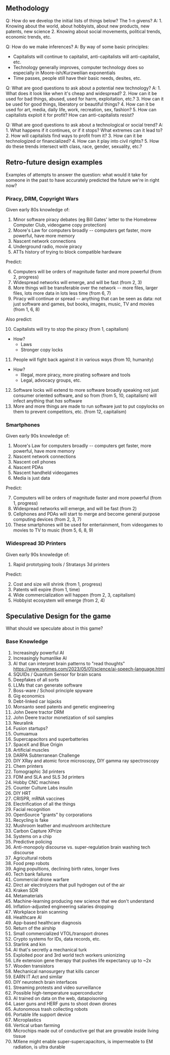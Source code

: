 ## Methodology

Q: How do we develop the initial lists of things below? The 1-n givens?
A:
    1. Knowing about the world, about hobbyists, about new products, new patents, new science
    2. Knowing about social movements, political trends, economic trends, etc. 

Q: How do we make inferences?
A: By way of some basic principles:

   - Capitalists will continue to capitalist, anti-capitalists will anti-capitalist, etc.
   - Technology generally improves, computer technology does so especially in Moore-ish/Kurzweilian exponentials
   - Time passes, people still have their basic needs, desites, etc.

Q: What are good questions to ask about a potential new technology?
A:
    1. What does it look like when it's cheap and widespread?
    2. How can it be used for bad things, abused, used for harm, exploitation, etc.?
    3. How can it be used for good things, liberatory or beautiful things?
    4. How can it be used for art, media, daily life, work, recreation, sex, fashion?
    5. How can capitalists exploit it for profit? How can anti-capitalists resist?

Q: What are good questions to ask about a technological or social trend?
A:
    1. What happens if it continues, or if it stops? What extremes can it lead to?
    2. How will capitalists find ways to profit from it?
    3. How can it be technologized or financialized?
    4. How can it play into civil rights?
    5. How do these trends intersect with class, race, gender, sexuality, etc.?

## Retro-future design examples

Examples of attempts to answer the question: what would it take for someone in the past to have accurately predicted the future we're in right now?

### Piracy, DRM, Copyright Wars

Given early 80s knowledge of:

1. Minor software piracy debates (eg Bill Gates' letter to the Homebrew Computer Club, videogame copy protection)
2. Moore's Law for computers broadly -- computers get faster, more powerful, have more memory
3. Nascent network connections
4. Underground radio, movie piracy
5. ATTs history of trying to block compatible hardware

Predict:

6. Computers will be orders of magnitude faster and more powerful (from 2, progress)
7. Widespread networks will emerge, and will be fast (from 2, 3)
8. More things will be transferable over the network -- more files, larger files, lots more data in lots less time (from 6, 7)
9. Piracy will continue or spread -- anything that can be seen as data: not just software and games, but books, images, music, TV and movies (from 1, 6, 8)

Also predict:

10. Capitalists will try to stop the piracy (from 1, capitalism)
  - How?
    - Laws
    - Stronger copy locks
11. People will fight back against it in various ways (from 10, humanity)
  - How?
    - Illegal, more piracy, more pirating software and tools
    - Legal, advocacy groups, etc.
12. Software locks will extend to more software broadly speaking not just consumer oriented software, and so from (from 5, 10, capitalism)
  will infect anything that *has* software
13. More and more things are made to run software just to put copylocks on them to prevent competitors, etc. (from 12, capitalism)
  
### Smartphones

Given early 90s knowledge of:

1. Moore's Law for computers broadly -- computers get faster, more powerful, have more memory
2. Nascent network connections
3. Nascent cell phones
4. Nascent PDAs
5. Nascent handheld videogames
6. Media is just data

Predict:

7. Computers will be orders of magnitude faster and more powerful (from 1, progress)
8. Widespread networks will emerge, and will be fast (from 2)
9. Cellphones and PDAs will start to merge and become general purpose computing devices (from 2, 3, 7)
10. These smartphones will be used for entertainment, from videogames to movies to TV to music (from 5, 6, 8, 9)

### Widespread 3D Printers

Given early 90s knowledge of:

1. Rapid prototyping tools / Stratasys 3d printers

Predict:

2. Cost and size will shrink (from 1, progress)
3. Patents will expire (from 1, time)
4. Wide commercialization will happen (from 2, 3, capitalism)
5. Hobbyist ecosystem will emerge (from 2, 4)

## Speculative Design for the game

What should we speculate about in this game?

### Base Knowledge

1. Increasingly powerful AI
2. Increasingly humanlike AI
3. AI that can interpret brain patterns to "read thoughts" https://www.nytimes.com/2023/05/01/science/ai-speech-language.html
4. SQUIDs / Quantum Sensor for brain scans
5. Deepfakes of all sorts
6. LLMs that can generate software
7. Boss-ware / School principle spyware
8. Gig economics
9. Debt-linked car lojacks
10. Monsanto seed patents and genetic engineering
11. John Deere tractor DRM
12. John Deere tractor monetization of soil samples
13. Neuralink
14. Fusion startups?
15. Oumuamua
16. Supercapacitors and superbatteries
17. SpaceX and Blue Origin
18. Artificial muscles
19. DARPA Subterranean Challenge
20. DIY XRay and atomic force microscopy, DIY gamma ray spectroscopy
21. Chem printers
22. Tomographic 3d printers
23. FDM and SLA and SLS 3d printers
24. Hobby CNC machines
25. Counter Culture Labs insulin
26. DIY HRT
27. CRISPR, mRNA vaccines
28. Electrification of all the things
29. Facial recognition
30. OpenSource "grants" by corporations
31. Recycling is fake
32. Mushroom leather and mushroom architecture
33. Carbon Capture XPrize
34. Systems on a chip
35. Predictive policing
36. Anti-monopoly discourse vs. super-regulation brain washing tech discourse
37. Agricultural robots
38. Food prep robots
39. Aging popultions, declining birth rates, longer lives
40. Tech bank failures
41. Commercial drone warfare
42. Dirct air electrolyzers that pull hydrogen out of the air
43. Kraken SDR
44. Metamaterials
45. Machine-learning producing new science that we don't understand
46. Inflation-adjusted engineering salaries dropping
47. Workplace brain scanning
48. Healthcare AI
49. App-based healthcare diagnosis
50. Return of the airship
51. Small commercialized VTOL/transport drones
52. Crypto systems for IDs, data records, etc.
53. Starlink and kin
54. AI that's secretly a mechanical turk
55. Exploited poor and 3rd world tech workers unionizing
56. Life extension gene therapy that pushes life expectancy up to ~2x
57. Wooden transistors
58. Mechanical nanosurgery that kills cancer
59. EARN IT Act and similar
60. DIY neurotech brain interfaces
61. Streaming protests and video surveillance
62. Possible high-temperature superconductor
63. AI trained on data on the web, datapoisoning
64. Laser guns and HERF guns to shoot down drones
65. Autonomous trash collecting robots
66. Portable life support device
67. Microplastics
68. Vertical urban farming
69. Microchips made out of conductive gel that are growable inside living tissue
70. MXene might enable super-supercapacitors, is impermeable to EM radiation, is ultra durable 